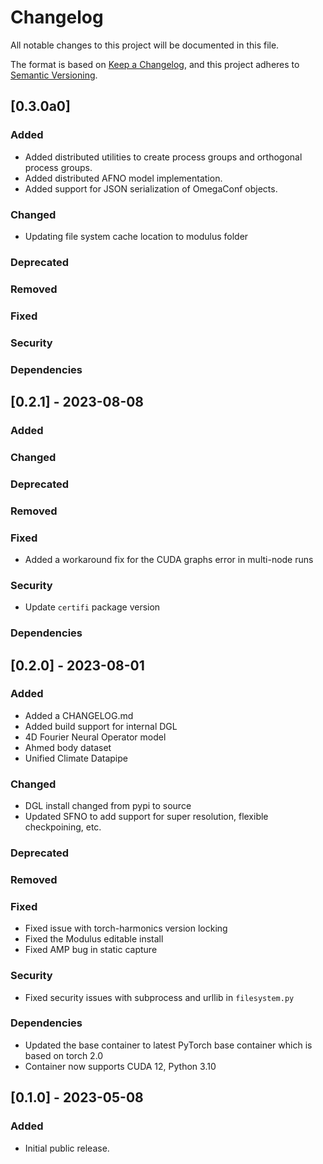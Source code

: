 <!-- markdownlint-disable MD024 -->
# Changelog

All notable changes to this project will be documented in this file.

The format is based on [Keep a Changelog](https://keepachangelog.com/en/1.0.0/),
and this project adheres to [Semantic Versioning](https://semver.org/spec/v2.0.0.html).

## [0.3.0a0]

### Added

- Added distributed utilities to create process groups and orthogonal process groups.
- Added distributed AFNO model implementation.
- Added support for JSON serialization of OmegaConf objects.

### Changed

- Updating file system cache location to modulus folder

### Deprecated

### Removed

### Fixed

### Security

### Dependencies

## [0.2.1] - 2023-08-08

### Added

### Changed

### Deprecated

### Removed

### Fixed

- Added a workaround fix for the CUDA graphs error in multi-node runs

### Security

- Update `certifi` package version

### Dependencies

## [0.2.0] - 2023-08-01

### Added

- Added a CHANGELOG.md
- Added build support for internal DGL
- 4D Fourier Neural Operator model
- Ahmed body dataset
- Unified Climate Datapipe

### Changed

- DGL install changed from pypi to source
- Updated SFNO to add support for super resolution, flexible checkpoining, etc.

### Deprecated

### Removed

### Fixed

- Fixed issue with torch-harmonics version locking
- Fixed the Modulus editable install
- Fixed AMP bug in static capture

### Security

- Fixed security issues with subprocess and urllib in `filesystem.py`

### Dependencies

- Updated the base container to latest PyTorch base container which is based on torch 2.0
- Container now supports CUDA 12, Python 3.10

## [0.1.0] - 2023-05-08

### Added

- Initial public release.
